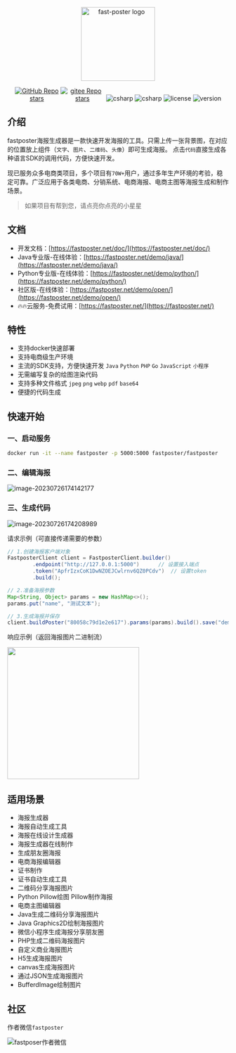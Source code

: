 <p align="center"><a href="https://fastposter.net/doc/" target="_blank"><img width="168" src="https://fastposter.net/dassets/dragonfly2x.png" alt="fast-poster logo"></a></p>

<p align="center">
  <a href="https://github.com/psoho/fast-poster" class="link github-link" target="_blank"><img style="max-width: 100px;" alt="GitHub Repo stars" src="https://img.shields.io/github/stars/psoho/fast-poster?style=social"></a>
  <a href="https://gitee.com/psoho/fast-poster" class="link gitee-link" target="_blank"><img style="max-width: 100px;" alt="gitee Repo stars" src="https://gitee.com/psoho/fast-poster/badge/star.svg"></a>
  <img alt="csharp" src="https://img.shields.io/badge/language-python-yellow.svg">
  <img alt="csharp" src="https://img.shields.io/badge/language-vue-brightgreen.svg">
  <img alt="license" src="https://img.shields.io/badge/license-MIT-blue.svg">
  <img alt="version" src="https://img.shields.io/badge/version-2.19.0-brightgreen">
</p>

## 介绍

fastposter海报生成器是一款快速开发海报的工具。只需上传一张背景图，在对应的位置放上组件（`文字`、`图片`、`二维码`、`头像`）即可生成海报。 点击`代码`直接生成各种语言SDK的调用代码，方便快速开发。

现已服务众多电商类项⽬，多个项⽬有`70W+`⽤户，通过多年⽣产环境的考验，稳定可靠。广泛应用于各类电商、分销系统、电商海报、电商主图等海报生成和制作场景。

> 如果项目有帮到您，请点亮你点亮的小星星

## 文档

- 开发文档：[https://fastposter.net/doc/](https://fastposter.net/doc/)
- Java专业版-在线体验：[https://fastposter.net/demo/java/](https://fastposter.net/demo/java/)
- Python专业版-在线体验：[https://fastposter.net/demo/python/](https://fastposter.net/demo/python/)
- 社区版-在线体验：[https://fastposter.net/demo/open/](https://fastposter.net/demo/open/)
- 🔥🔥云服务-免费试用：[https://fastposter.net/](https://fastposter.net/)

## 特性

- 支持docker快速部署
- 支持电商级生产环境
- 主流的SDK支持，方便快速开发 `Java` `Python` `PHP` `Go` `JavaScript` `小程序`
- 无需编写复杂的绘图渲染代码
- 支持多种文件格式 `jpeg` `png` `webp` `pdf` `base64`
- 便捷的代码生成


## 快速开始

### 一、启动服务

```bash
docker run -it --name fastposter -p 5000:5000 fastposter/fastposter
```

### 二、编辑海报

![image-20230726174142177](https://fastposter.net/dassets/image-20230726174142177.png)


### 三、生成代码

![image-20230726174208989](https://fastposter.net/dassets/image-20230726174208989.png)

请求示例（可直接传递需要的参数）

```java
// 1.创建海报客户端对象
FastposterClient client = FastposterClient.builder()
        .endpoint("http://127.0.0.1:5000")      // 设置接入端点
        .token("ApfrIzxCoK1DwNZOEJCwlrnv6QZ0PCdv")  // 设置token
        .build();

// 2.准备海报参数
Map<String, Object> params = new HashMap<>();
params.put("name", "测试文本");

// 3.生成海报并保存
client.buildPoster("80058c79d1e2e617").params(params).build().save("demo.png");
```

响应示例（返回海报图片二进制流）

<img width=300 src="https://fastposter.net/dassets/demo.png" />

## 适用场景

- 海报生成器
- 海报自动生成工具
- 海报在线设计生成器
- 海报生成器在线制作
- 生成朋友圈海报
- 电商海报编辑器
- 证书制作
- 证书自动生成工具
- 二维码分享海报图片
- Python Pillow绘图 Pillow制作海报
- 电商主图编辑器
- Java生成二维码分享海报图片
- Java Graphics2D绘制海报图片
- 微信小程序生成海报分享朋友圈
- PHP生成二维码海报图片
- 自定义商业海报图片
- H5生成海报图片
- canvas生成海报图片
- 通过JSON生成海报图片
- BufferdImage绘制图片

## 社区

作者微信`fastposter`

![fastposer作者微信](https://fastposter.net/dassets/qrcode.jpeg)
